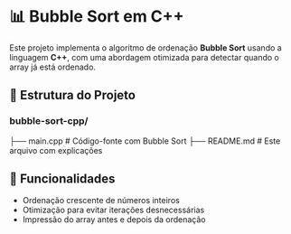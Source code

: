 # 📊 Bubble Sort em C++

Este projeto implementa o algoritmo de ordenação **Bubble Sort** usando a linguagem **C++**, com uma abordagem otimizada para detectar quando o array já está ordenado.

## 📁 Estrutura do Projeto

### bubble-sort-cpp/
├── main.cpp         # Código-fonte com Bubble Sort
├── README.md        # Este arquivo com explicações

## 🔧 Funcionalidades

- Ordenação crescente de números inteiros
- Otimização para evitar iterações desnecessárias
- Impressão do array antes e depois da ordenação
